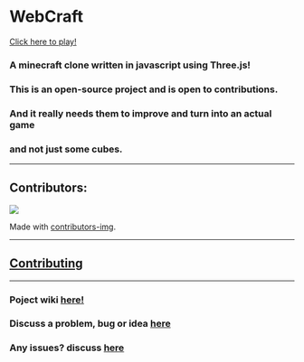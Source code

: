 # WebCraft

[Click here to play!](https://webcraft-community.github.io/WebCraft/)

### A minecraft clone written in javascript using Three.js!
### This is an open-source project and is open to contributions.
### And it really needs them to improve and turn into an actual game
### and not just some cubes.

<hr>

## Contributors:
<a href="https://github.com/somePythonProgrammer/WebCraft/graphs/contributors">
  <img src="https://contrib.rocks/image?repo=WebCraft-Community/WebCraft" />
</a>

Made with [contributors-img](https://contrib.rocks).

<hr>

## [Contributing](https://github.com/somePythonProgrammer/WebCraft/blob/main/CONTRIBUTING.md)

<HR>

### Poject wiki [here!](https://github.com/somePythonProgrammer/WebCraft/wiki)
### Discuss a problem, bug or idea [here](https://github.com/somePythonProgrammer/WebCraft/discussions)
### Any issues? discuss [here](https://github.com/somePythonProgrammer/WebCraft/issues)

